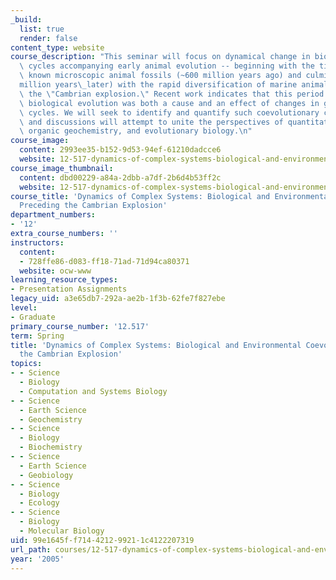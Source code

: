 ```yaml
---
_build:
  list: true
  render: false
content_type: website
course_description: "This seminar will focus on dynamical change in biogeochemical\
  \ cycles accompanying early animal evolution -- beginning with the time of the earliest\
  \ known microscopic animal fossils (~600 million years ago) and culminating (~100\_\
  million years\_later) with the rapid diversification of marine animals known as\
  \ the \"Cambrian explosion.\" Recent work indicates that this period of intense\
  \ biological evolution was both a cause and an effect of changes in global biogeochemical\
  \ cycles. We will seek to identify and quantify such coevolutionary changes. Lectures\
  \ and discussions will attempt to unite the perspectives of quantitative theory,\
  \ organic geochemistry, and evolutionary biology.\n"
course_image:
  content: 2993ee35-b152-9d53-94ef-61210dadcce6
  website: 12-517-dynamics-of-complex-systems-biological-and-environmental-coevolution-preceding-the-cambrian-explosion-spring-2005
course_image_thumbnail:
  content: dbd00229-a84a-2dbb-a7df-2b6d4b53ff2c
  website: 12-517-dynamics-of-complex-systems-biological-and-environmental-coevolution-preceding-the-cambrian-explosion-spring-2005
course_title: 'Dynamics of Complex Systems: Biological and Environmental Coevolution
  Preceding the Cambrian Explosion'
department_numbers:
- '12'
extra_course_numbers: ''
instructors:
  content:
  - 728ffe86-d083-ff18-71ad-71d94ca80371
  website: ocw-www
learning_resource_types:
- Presentation Assignments
legacy_uid: a3e65db7-292a-ae2b-1f3b-62fe7f827ebe
level:
- Graduate
primary_course_number: '12.517'
term: Spring
title: 'Dynamics of Complex Systems: Biological and Environmental Coevolution Preceding
  the Cambrian Explosion'
topics:
- - Science
  - Biology
  - Computation and Systems Biology
- - Science
  - Earth Science
  - Geochemistry
- - Science
  - Biology
  - Biochemistry
- - Science
  - Earth Science
  - Geobiology
- - Science
  - Biology
  - Ecology
- - Science
  - Biology
  - Molecular Biology
uid: 99e1645f-f714-4212-9921-1c4122207319
url_path: courses/12-517-dynamics-of-complex-systems-biological-and-environmental-coevolution-preceding-the-cambrian-explosion-spring-2005
year: '2005'
---
```

